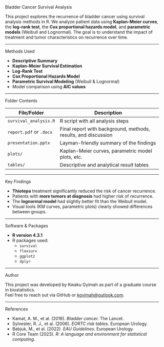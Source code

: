 Bladder Cancer Survival Analysis

This project explores the recurrence of bladder cancer using survival analysis methods in R. We analyze patient data using **Kaplan-Meier curves**, the **log-rank test**, the **Cox proportional hazards model**, and **parametric models** (Weibull and Lognormal). The goal is to understand the impact of treatment and tumor characteristics on recurrence over time.

---

Methods Used

- **Descriptive Summary**
- **Kaplan-Meier Survival Estimation**
- **Log-Rank Test**
- **Cox Proportional Hazards Model**
- **Parametric Survival Modeling** (Weibull & Lognormal)
- Model comparison using **AIC values**

---

Folder Contents

| File/Folder         | Description                                                      |
|---------------------|------------------------------------------------------------------|
| `survival_analysis.R` | R script with all analysis steps                               |
| `report.pdf` or `.docx` | Final report with background, methods, results, and discussion |
| `presentation.pptx` | Layman-friendly summary of the findings                         |
| `plots/`            | Kaplan-Meier curves, parametric model plots, etc.               |
| `tables/` | Descriptive and analytical result tables                      |

---

Key Findings

- **Thiotepa** treatment significantly reduced the risk of cancer recurrence.
- Patients with **more tumors at diagnosis** had higher risk of recurrence.
- The **lognormal model** had slightly better fit than the Weibull model.
- Visual tools (KM curves, parametric plots) clearly showed differences between groups.

---

Software & Packages

- **R version 4.3.1**
- R packages used:
  - `survival`
  - `flexsurv`
  - `ggplot2`
  - `dplyr`

---

Author

This project was developed by Kwaku Gyimah as part of a graduate course in biostatistics.  
Feel free to reach out via GitHub or kgyimah@outlook.com.

---

References

- Kamat, A. M., et al. (2016). *Bladder cancer.* The Lancet.  
- Sylvester, R. J., et al. (2006). *EORTC risk tables.* European Urology.  
- Babjuk, M., et al. (2022). *EAU Guidelines.* European Urology.  
- R Core Team (2023). *R: A language and environment for statistical computing.*
